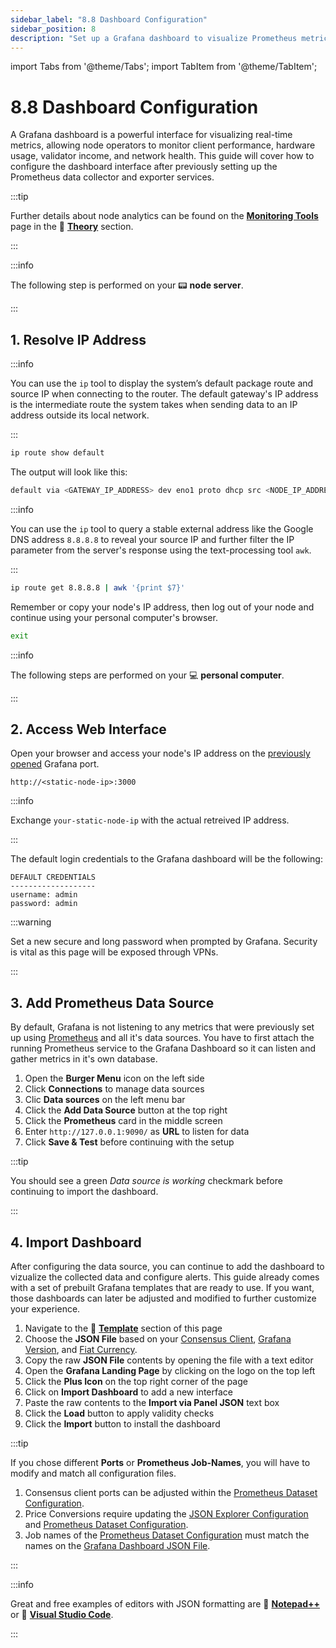 ```yaml
---
sidebar_label: "8.8 Dashboard Configuration"
sidebar_position: 8
description: "Set up a Grafana dashboard to visualize Prometheus metrics, monitor node health, and track performance with real-time charts and alerts."
---
```


import Tabs from '@theme/Tabs';
import TabItem from '@theme/TabItem';

# 8.8 Dashboard Configuration

A Grafana dashboard is a powerful interface for visualizing real-time metrics, allowing node operators to monitor client performance, hardware usage, validator income, and network health. This guide will cover how to configure the dashboard interface after previously setting up the Prometheus data collector and exporter services.

:::tip

Further details about node analytics can be found on the [**Monitoring Tools**](/docs/theory/node-operation/monitoring-tools.md) page in the 🧠 [**Theory**](/docs/theory/preparations/node-specifications.md) section.

:::

:::info

The following step is performed on your 📟 **node server**.

:::

## 1. Resolve IP Address

<Tabs>
<TabItem value="local-ip" label="Local IP Check" default>

:::info

You can use the `ip` tool to display the system’s default package route and source IP when connecting to the router. The default gateway's IP address is the intermediate route the system takes when sending data to an IP address outside its local network.

:::

```sh
ip route show default
```

The output will look like this:

```sh
default via <GATEWAY_IP_ADDRESS> dev eno1 proto dhcp src <NODE_IP_ADDRESS> metric <ROUTING_WEIGHT>
```

</TabItem>
<TabItem value="public-ip" label="Public IP Check">

:::info

You can use the `ip` tool to query a stable external address like the Google DNS address `8.8.8.8` to reveal your source IP and further filter the IP parameter from the server's response using the text-processing tool `awk`.

:::

```sh
ip route get 8.8.8.8 | awk '{print $7}'
```

</TabItem>
</Tabs>

Remember or copy your node's IP address, then log out of your node and continue using your personal computer's browser.

```sh
exit
```

:::info

The following steps are performed on your 💻 **personal computer**.

:::

## 2. Access Web Interface

Open your browser and access your node's IP address on the [previously opened](/docs/guides/monitoring/port-configuration.md) Grafana port.

```text
http://<static-node-ip>:3000
```

:::info

Exchange `your-static-node-ip` with the actual retreived IP address.

:::

The default login credentials to the Grafana dashboard will be the following:

```text
DEFAULT CREDENTIALS
-------------------
username: admin
password: admin
```

:::warning

Set a new secure and long password when prompted by Grafana. Security is vital as this page will be exposed through VPNs.

:::

## 3. Add Prometheus Data Source

By default, Grafana is not listening to any metrics that were previously set up using [Prometheus](/docs/guides/monitoring/prometheus.md) and all it's data sources. You have to first attach the running Prometheus service to the Grafana Dashboard so it can listen and gather metrics in it's own database.

1. Open the **Burger Menu** icon on the left side
2. Click **Connections** to manage data sources
3. Clic **Data sources** on the left menu bar
4. Click the **Add Data Source** button at the top right
5. Click the **Prometheus** card in the middle screen
6. Enter `http://127.0.0.1:9090/` as **URL** to listen for data
7. Click **Save & Test** before continuing with the setup

:::tip

You should see a green _Data source is working_ checkmark before continuing to import the dashboard.

:::

## 4. Import Dashboard

<!--TODO: update all template links once template page is ready-->

After configuring the data source, you can continue to add the dashboard to vizualize the collected data and configure alerts. This guide already comes with a set of prebuilt Grafana templates that are ready to use. If you want, those dashboards can later be adjusted and modified to further customize your experience.

1. Navigate to the 📝 [**Template**](#) section of this page
2. Choose the **JSON File** based on your [Consensus Client](/docs/guides/monitoring/prometheus.md), [Grafana Version](/docs/guides/monitoring/grafana.md), and [Fiat Currency](/docs/guides/monitoring/json-exporter.md).
3. Copy the raw **JSON File** contents by opening the file with a text editor
4. Open the **Grafana Landing Page** by clicking on the logo on the top left
5. Click the **Plus Icon** on the top right corner of the page
6. Click on **Import Dashboard** to add a new interface
7. Paste the raw contents to the **Import via Panel JSON** text box
8. Click the **Load** button to apply validity checks
9. Click the **Import** button to install the dashboard

:::tip

If you chose different **Ports** or **Prometheus Job-Names**, you will have to modify and match all configuration files.

1. Consensus client ports can be adjusted within the [Prometheus Dataset Configuration](/docs/guides/monitoring/prometheus.md#3-dataset-configuration).
2. Price Conversions require updating the [JSON Explorer Configuration](/docs/guides/monitoring/json-exporter.md#3-price-configuration) and [Prometheus Dataset Configuration](/docs/guides/monitoring/prometheus.md#3-dataset-configuration).
3. Job names of the [Prometheus Dataset Configuration](/docs/guides/monitoring/prometheus.md#3-dataset-configuration) must match the names on the [Grafana Dashboard JSON File](#).

:::

:::info

Great and free examples of editors with JSON formatting are 🦎 [**Notepad++**](https://notepad-plus-plus.org/) or 🔹 [**Visual Studio Code**](https://code.visualstudio.com/).

:::
